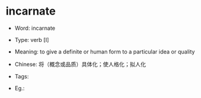 # incarnate

- Word: incarnate

- Type: verb [I]
- Meaning: to give a definite or human form to a particular idea or quality
- Chinese: 将（概念或品质）具体化；使人格化；拟人化
- Tags: 
- Eg.: 

